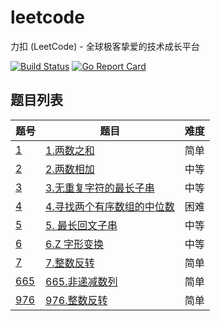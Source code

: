 # leetcode

力扣 (LeetCode) - 全球极客挚爱的技术成长平台

[![Build Status](https://travis-ci.org/iceopen/leetcode.svg?branch=master)](https://travis-ci.org/iceopen/leetcode)
[![Go Report Card](https://goreportcard.com/badge/github.com/iceopen/leetcode)](https://goreportcard.com/report/github.com/iceopen/leetcode)

## 题目列表

|题号|题目|难度|
| --- | --- | --- |
|[1](https://leetcode-cn.com/problems/two-sum/)|[1.两数之和](./algorithms/1-two-sum)|简单|
|[2](https://leetcode-cn.com/problems/add-two-numbers/)|[2.两数相加](./algorithms/1-add-two-numbers)|中等|
|[3](https://leetcode-cn.com/problems/longest-substring-without-repeating-characters)|[3.无重复字符的最长子串](./algorithms/3-longest-substring-without-repeating-characters)|中等|
|[4](https://leetcode-cn.com/problems/median-of-two-sorted-arrays/)|[4.寻找两个有序数组的中位数](./algorithms/4-median-of-two-sorted-arrays)|困难|
|[5](https://leetcode-cn.com/problems/longest-palindromic-substring/)|[5. 最长回文子串](./algorithms/5-longest-palindromic-substring/)|中等|
|[6](https://leetcode-cn.com/problems/zigzag-conversion/)|[6.Z 字形变换](./algorithms/6-zigzag-conversion)|中等|
|[7](https://leetcode-cn.com/problems/reverse-integer/)|[7.整数反转](./algorithms/2-reverse-integer)|简单|
|[665](https://leetcode-cn.com/problems/non-decreasing-array/)|[665.非递减数列](./algorithms/665-non-decreasing-array)|简单|
|[976](https://leetcode-cn.com/problems/largest-perimeter-triangle/)|[976.整数反转](./algorithms/976-largest-perimeter-triangle)|简单|